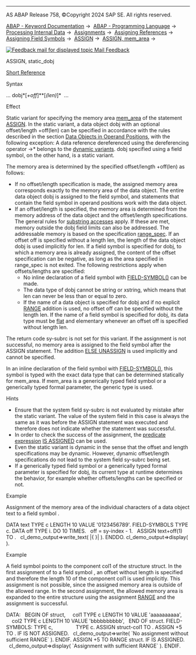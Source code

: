   

* * *

AS ABAP Release 758, ©Copyright 2024 SAP SE. All rights reserved.

[ABAP - Keyword Documentation](https://help.sap.com/doc/abapdocu_latest_index_htm/latest/en-US/abenabap.htm) →  [ABAP - Programming Language](https://help.sap.com/doc/abapdocu_latest_index_htm/latest/en-US/abenabap_reference.htm) →  [Processing Internal Data](https://help.sap.com/doc/abapdocu_latest_index_htm/latest/en-US/abenabap_data_working.htm) →  [Assignments](https://help.sap.com/doc/abapdocu_latest_index_htm/latest/en-US/abenvalue_assignments.htm) →  [Assigning References](https://help.sap.com/doc/abapdocu_latest_index_htm/latest/en-US/abenreference_assignments.htm) →  [Assigning Field Symbols](https://help.sap.com/doc/abapdocu_latest_index_htm/latest/en-US/abenset_field_symbols.htm) →  [ASSIGN](https://help.sap.com/doc/abapdocu_latest_index_htm/latest/en-US/abapassign.htm) →  [ASSIGN, mem\_area](https://help.sap.com/doc/abapdocu_latest_index_htm/latest/en-US/abapassign_mem_area.htm) → 

 [![](Mail.gif?object=Mail.gif "Feedback mail for displayed topic") Mail Feedback](mailto:f1_help@sap.com?subject=Feedback%20on%20ABAP%20Documentation&body=Document:%20ASSIGN%2C%20static_dobj%2C%20ABAPASSIGN_MEM_AREA_STATIC_DOBJ%2C%20758%0D%0A%0D%0AError:%0D%0A%0D%0A%0D%0A%0D%0ASuggestion%20for%20improvement:)

ASSIGN, static\_dobj

[Short Reference](https://help.sap.com/doc/abapdocu_latest_index_htm/latest/en-US/abapassign_shortref.htm)

Syntax

... dobj*\[*+off*\]**\[*(len)*\]*  ...

Effect

Static variant for specifying the memory area [mem\_area](https://help.sap.com/doc/abapdocu_latest_index_htm/latest/en-US/abapassign_mem_area.htm) of the statement [ASSIGN](https://help.sap.com/doc/abapdocu_latest_index_htm/latest/en-US/abapassign.htm). In the static variant, a data object dobj with an optional offset/length +off(len) can be specified in accordance with the rules described in the section [Data Objects in Operand Positions](https://help.sap.com/doc/abapdocu_latest_index_htm/latest/en-US/abenoperands_data_objects.htm), with the following exception: A data reference dereferenced using the dereferencing operator ->\* belongs to the [dynamic variants](https://help.sap.com/doc/abapdocu_latest_index_htm/latest/en-US/abapassign_mem_area_dynamic_dobj.htm). dobj specified using a field symbol, on the other hand, is a static variant.

The memory area is determined by the specified offset/length +off(len) as follows:

-   If no offset/length specification is made, the assigned memory area corresponds exactly to the memory area of the data object. The entire data object dobj is assigned to the field symbol, and statements that contain the field symbol in operand positions work with the data object.
-   If an offset/length is specified, the memory area is determined from the memory address of the data object and the offset/length specifications. The general rules for [substring accesses](https://help.sap.com/doc/abapdocu_latest_index_htm/latest/en-US/abenoffset_length.htm) apply. If these are met, memory outside the dobj field limits can also be addressed. The addressable memory is based on the specification [range\_spec](https://help.sap.com/doc/abapdocu_latest_index_htm/latest/en-US/abapassign_range.htm). If an offset off is specified without a length len, the length of the data object dobj is used implicitly for len. If a field symbol is specified for dobj, to which a memory area is already assigned, the content of the offset specification can be negative, as long as the area specified in range\_spec is not exited. The following restrictions apply when offsets/lengths are specified:
    -   No inline declaration of a field symbol with [FIELD-SYMBOL(<fs>)](https://help.sap.com/doc/abapdocu_latest_index_htm/latest/en-US/abenfield-symbol_inline.htm) can be made.
    -   The data type of dobj cannot be string or xstring, which means that len can never be less than or equal to zero.
    -   If the name of a data object is specified for dobj and if no explicit [RANGE](https://help.sap.com/doc/abapdocu_latest_index_htm/latest/en-US/abapassign_range.htm) addition is used, no offset off can be specified without the length len. If the name of a field symbol is specified for dobj, its data type must be [flat](https://help.sap.com/doc/abapdocu_latest_index_htm/latest/en-US/abenflat_glosry.htm "Glossary Entry") and elementary whenever an offset off is specified without length len.

The return code sy-subrc is not set for this variant. If the assignment is not successful, no memory area is assigned to the field symbol after the ASSIGN statement. The addition [ELSE UNASSIGN](https://help.sap.com/doc/abapdocu_latest_index_htm/latest/en-US/abapassign_else_unassign.htm) is used implicitly and cannot be specified.

In an inline declaration of the field symbol with [FIELD-SYMBOL(<fs>)](https://help.sap.com/doc/abapdocu_latest_index_htm/latest/en-US/abenfield-symbol_inline.htm), this symbol is typed with the exact data type that can be determined statically for mem\_area. If mem\_area is a generically typed field symbol or a generically typed formal parameter, the generic type is used.

Hints

-   Ensure that the system field sy-subrc is not evaluated by mistake after the static variant. The value of the system field in this case is always the same as it was before the ASSIGN statement was executed and therefore does not indicate whether the statement was successful.
-   In order to check the success of the assignment, the [predicate expression](https://help.sap.com/doc/abapdocu_latest_index_htm/latest/en-US/abenpredicate_expression_glosry.htm "Glossary Entry") [<fs> IS ASSIGNED](https://help.sap.com/doc/abapdocu_latest_index_htm/latest/en-US/abenlogexp_assigned.htm) can be used.
-   Even the static variant is dynamic in the sense that the offset and length specifications may be dynamic. However, dynamic offset/length specifications do not lead to the system field sy-subrc being set.
-   If a generically typed field symbol or a generically typed formal parameter is specified for dobj, its current type at runtime determines the behavior, for example whether offsets/lengths can be specified or not.

Example

Assignment of the memory area of the individual characters of a data object text to a field symbol <char>.

DATA text TYPE c LENGTH 10 VALUE '0123456789'.
FIELD-SYMBOLS <char> TYPE c.
DATA off TYPE i.
DO 10 TIMES.
  off = sy-index - 1.
  ASSIGN text+off(1) TO <char>.
  cl\_demo\_output=>write\_text( |{ <char> }| ).
ENDDO.
cl\_demo\_output=>display( ).

Example

A field symbol <fs1> points to the component col1 of the structure struct. In the first assignment of <fs1> to a field symbol <fs2>, an offset without length is specified and therefore the length 10 of the component col1 is used implicitly. This assignment is not possible, since the assigned memory area is outside of the allowed range. In the second assignment, the allowed memory area is expanded to the entire structure using the assignment [RANGE](https://help.sap.com/doc/abapdocu_latest_index_htm/latest/en-US/abapassign_range.htm) and the assignment is successful.

DATA:
  BEGIN OF struct,
    col1 TYPE c LENGTH 10 VALUE 'aaaaaaaaaa',
    col2 TYPE c LENGTH 10 VALUE 'bbbbbbbbbb',
  END OF struct.
FIELD-SYMBOLS: <fs1> TYPE c,
               <fs2> TYPE c.
ASSIGN struct-col1 TO <fs1>.
ASSIGN <fs1>+5 TO <fs2>.
IF <fs2> IS NOT ASSIGNED.
  cl\_demo\_output=>write( \`No assignment without sufficient RANGE\` ).
ENDIF.
ASSIGN <fs1>+5 TO <fs2> RANGE struct.
IF <fs2> IS ASSIGNED.
  cl\_demo\_output=>display( \`Assignment with sufficient RANGE\` ).
ENDIF.